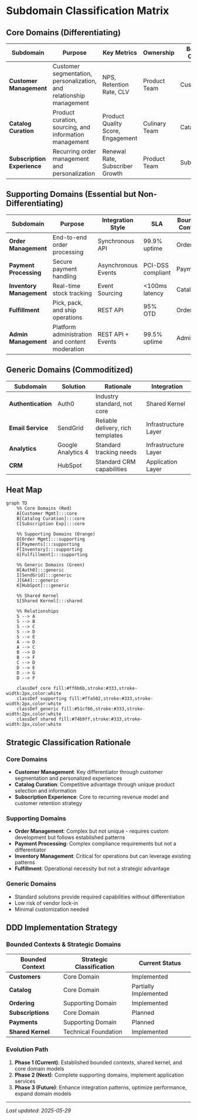 # Subdomain Classification Matrix

## Core Domains (Differentiating)

| Subdomain | Purpose | Key Metrics | Ownership | Bounded Context |
|-----------|---------|-------------|-----------|----------------|
| **Customer Management** | Customer segmentation, personalization, and relationship management | NPS, Retention Rate, CLV | Product Team | Customers |
| **Catalog Curation** | Product curation, sourcing, and information management | Product Quality Score, Engagement | Culinary Team | Catalog |
| **Subscription Experience** | Recurring order management and personalization | Renewal Rate, Subscriber Growth | Product Team | Subscriptions |

## Supporting Domains (Essential but Non-Differentiating)

| Subdomain | Purpose | Integration Style | SLA | Bounded Context |
|-----------|---------|-------------------|-----|----------------|
| **Order Management** | End-to-end order processing | Synchronous API | 99.9% uptime | Ordering |
| **Payment Processing** | Secure payment handling | Asynchronous Events | PCI-DSS compliant | Payments |
| **Inventory Management** | Real-time stock tracking | Event Sourcing | <100ms latency | Catalog |
| **Fulfillment** | Pick, pack, and ship operations | REST API | 95% OTD | Ordering |
| **Admin Management** | Platform administration and content moderation | REST API + Events | 99.5% uptime | Admin |

## Generic Domains (Commoditized)

| Subdomain | Solution | Rationale | Integration |
|-----------|----------|------------|-------------|
| **Authentication** | Auth0 | Industry standard, not core | Shared Kernel |
| **Email Service** | SendGrid | Reliable delivery, rich templates | Infrastructure Layer |
| **Analytics** | Google Analytics 4 | Standard tracking needs | Infrastructure Layer |
| **CRM** | HubSpot | Standard CRM capabilities | Application Layer |

## Heat Map

```mermaid
graph TD
    %% Core Domains (Red)
    A[Customer Mgmt]:::core
    B[Catalog Curation]:::core
    C[Subscription Exp]:::core
    
    %% Supporting Domains (Orange)
    D[Order Mgmt]:::supporting
    E[Payments]:::supporting
    F[Inventory]:::supporting
    G[Fulfillment]:::supporting
    
    %% Generic Domains (Green)
    H[Auth0]:::generic
    I[SendGrid]:::generic
    J[GA4]:::generic
    K[HubSpot]:::generic
    
    %% Shared Kernel
    S[Shared Kernel]:::shared
    
    %% Relationships
    S --> A
    S --> B
    S --> C
    S --> D
    S --> E
    A --> D
    A --> C
    B --> D
    B --> F
    C --> D
    D --> E
    D --> G
    D --> F
    
    classDef core fill:#ff6b6b,stroke:#333,stroke-width:2px,color:white
    classDef supporting fill:#ffa502,stroke:#333,stroke-width:2px,color:white
    classDef generic fill:#51cf66,stroke:#333,stroke-width:2px,color:white
    classDef shared fill:#74b9ff,stroke:#333,stroke-width:2px,color:white
```

## Strategic Classification Rationale

### Core Domains
- **Customer Management**: Key differentiator through customer segmentation and personalized experiences
- **Catalog Curation**: Competitive advantage through unique product selection and information
- **Subscription Experience**: Core to recurring revenue model and customer retention strategy

### Supporting Domains
- **Order Management**: Complex but not unique - requires custom development but follows established patterns
- **Payment Processing**: Complex compliance requirements but not a differentiator
- **Inventory Management**: Critical for operations but can leverage existing patterns
- **Fulfillment**: Operational necessity but not a strategic advantage

### Generic Domains
- Standard solutions provide required capabilities without differentiation
- Low risk of vendor lock-in
- Minimal customization needed

## DDD Implementation Strategy

### Bounded Contexts & Strategic Domains
| Bounded Context | Strategic Classification | Current Status |
|-----------------|--------------------------|----------------|
| **Customers** | Core Domain | Implemented |
| **Catalog** | Core Domain | Partially Implemented |
| **Ordering** | Supporting Domain | Implemented |
| **Subscriptions** | Core Domain | Planned |
| **Payments** | Supporting Domain | Planned |
| **Shared Kernel** | Technical Foundation | Implemented |

### Evolution Path
1. **Phase 1 (Current)**: Established bounded contexts, shared kernel, and core domain models
2. **Phase 2 (Next)**: Complete supporting domains, implement application services
3. **Phase 3 (Future)**: Enhance integration patterns, optimize performance, expand domain models

---
*Last updated: 2025-05-29*
